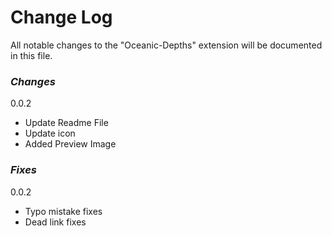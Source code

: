 # Change Log

All notable changes to the "Oceanic-Depths" extension will be documented in this file.

### _Changes_

0.0.2

- Update Readme File
- Update icon
- Added Preview Image

### _Fixes_

0.0.2

- Typo mistake fixes
- Dead link fixes

